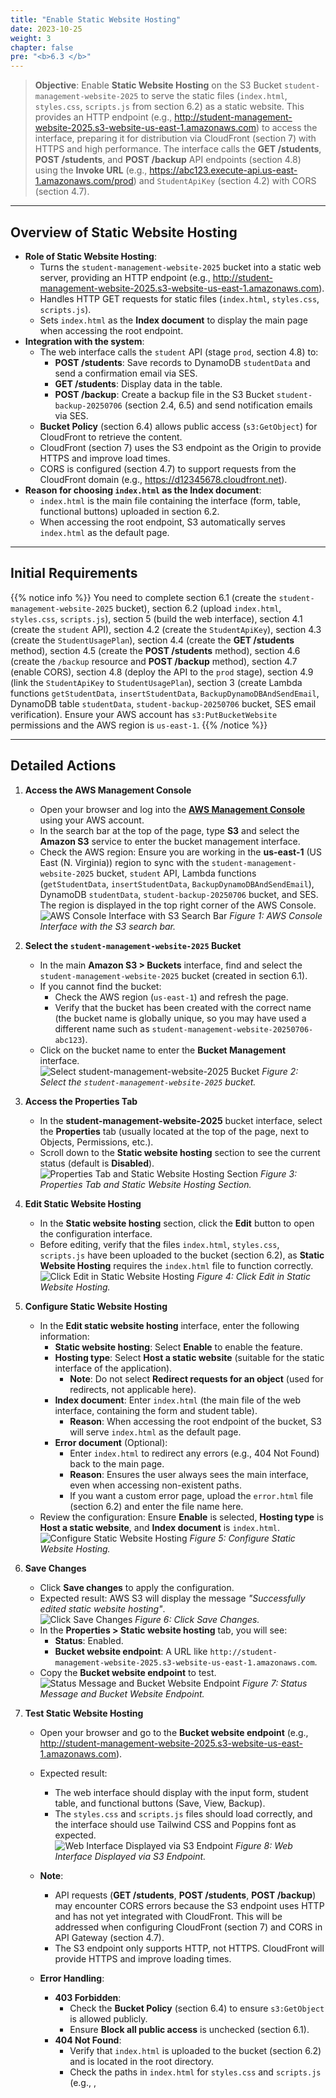 ```yaml
---
title: "Enable Static Website Hosting"
date: 2023-10-25
weight: 3
chapter: false
pre: "<b>6.3 </b>"
---
```


> **Objective**: Enable **Static Website Hosting** on the S3 Bucket `student-management-website-2025` to serve the static files (`index.html`, `styles.css`, `scripts.js` from section 6.2) as a static website. This provides an HTTP endpoint (e.g., http://student-management-website-2025.s3-website-us-east-1.amazonaws.com) to access the interface, preparing it for distribution via CloudFront (section 7) with HTTPS and high performance. The interface calls the **GET /students**, **POST /students**, and **POST /backup** API endpoints (section 4.8) using the **Invoke URL** (e.g., https://abc123.execute-api.us-east-1.amazonaws.com/prod) and `StudentApiKey` (section 4.2) with CORS (section 4.7).

---

## Overview of Static Website Hosting

- **Role of Static Website Hosting**:  
  - Turns the `student-management-website-2025` bucket into a static web server, providing an HTTP endpoint (e.g., http://student-management-website-2025.s3-website-us-east-1.amazonaws.com).  
  - Handles HTTP GET requests for static files (`index.html`, `styles.css`, `scripts.js`).  
  - Sets `index.html` as the **Index document** to display the main page when accessing the root endpoint.  
- **Integration with the system**:  
  - The web interface calls the `student` API (stage `prod`, section 4.8) to:  
    - **POST /students**: Save records to DynamoDB `studentData` and send a confirmation email via SES.  
    - **GET /students**: Display data in the table.  
    - **POST /backup**: Create a backup file in the S3 Bucket `student-backup-20250706` (section 2.4, 6.5) and send notification emails via SES.  
  - **Bucket Policy** (section 6.4) allows public access (`s3:GetObject`) for CloudFront to retrieve the content.  
  - CloudFront (section 7) uses the S3 endpoint as the Origin to provide HTTPS and improve load times.  
  - CORS is configured (section 4.7) to support requests from the CloudFront domain (e.g., https://d12345678.cloudfront.net).  
- **Reason for choosing `index.html` as the Index document**:  
  - `index.html` is the main file containing the interface (form, table, functional buttons) uploaded in section 6.2.  
  - When accessing the root endpoint, S3 automatically serves `index.html` as the default page.

---

## Initial Requirements

{{% notice info %}}
You need to complete section 6.1 (create the `student-management-website-2025` bucket), section 6.2 (upload `index.html`, `styles.css`, `scripts.js`), section 5 (build the web interface), section 4.1 (create the `student` API), section 4.2 (create the `StudentApiKey`), section 4.3 (create the `StudentUsagePlan`), section 4.4 (create the **GET /students** method), section 4.5 (create the **POST /students** method), section 4.6 (create the `/backup` resource and **POST /backup** method), section 4.7 (enable CORS), section 4.8 (deploy the API to the `prod` stage), section 4.9 (link the `StudentApiKey` to `StudentUsagePlan`), section 3 (create Lambda functions `getStudentData`, `insertStudentData`, `BackupDynamoDBAndSendEmail`, DynamoDB table `studentData`, `student-backup-20250706` bucket, SES email verification). Ensure your AWS account has `s3:PutBucketWebsite` permissions and the AWS region is `us-east-1`.
{{% /notice %}}

---

## Detailed Actions

1. **Access the AWS Management Console**  
   - Open your browser and log into the **[AWS Management Console](https://console.aws.amazon.com)** using your AWS account.  
   - In the search bar at the top of the page, type **S3** and select the **Amazon S3** service to enter the bucket management interface.  
   - Check the AWS region: Ensure you are working in the **us-east-1** (US East (N. Virginia)) region to sync with the `student-management-website-2025` bucket, `student` API, Lambda functions (`getStudentData`, `insertStudentData`, `BackupDynamoDBAndSendEmail`), DynamoDB `studentData`, `student-backup-20250706` bucket, and SES. The region is displayed in the top right corner of the AWS Console.  
     ![AWS Console Interface with S3 Search Bar](/images/6-configuring-s3-buckets/6.3-enabling-static-website-hosting/enabling-static-website-hosting-01.png)
     *Figure 1: AWS Console Interface with the S3 search bar.*

2. **Select the `student-management-website-2025` Bucket**  
   - In the main **Amazon S3 > Buckets** interface, find and select the `student-management-website-2025` bucket (created in section 6.1).  
   - If you cannot find the bucket:  
     - Check the AWS region (`us-east-1`) and refresh the page.  
     - Verify that the bucket has been created with the correct name (the bucket name is globally unique, so you may have used a different name such as `student-management-website-20250706-abc123`).  
   - Click on the bucket name to enter the **Bucket Management** interface.  
     ![Select `student-management-website-2025` Bucket](/images/6-configuring-s3-buckets/6.3-enabling-static-website-hosting/enabling-static-website-hosting-02.png)
     *Figure 2: Select the `student-management-website-2025` bucket.*

3. **Access the Properties Tab**  
   - In the **student-management-website-2025** bucket interface, select the **Properties** tab (usually located at the top of the page, next to Objects, Permissions, etc.).  
   - Scroll down to the **Static website hosting** section to see the current status (default is **Disabled**).  
     ![Properties Tab and Static Website Hosting Section](/images/6-configuring-s3-buckets/6.3-enabling-static-website-hosting/enabling-static-website-hosting-03.png)
     *Figure 3: Properties Tab and Static Website Hosting Section.*

4. **Edit Static Website Hosting**  
   - In the **Static website hosting** section, click the **Edit** button to open the configuration interface.  
   - Before editing, verify that the files `index.html`, `styles.css`, `scripts.js` have been uploaded to the bucket (section 6.2), as **Static Website Hosting** requires the `index.html` file to function correctly.  
     ![Click Edit in Static Website Hosting](/images/6-configuring-s3-buckets/6.3-enabling-static-website-hosting/enabling-static-website-hosting-04.png)
     *Figure 4: Click Edit in Static Website Hosting.*

5. **Configure Static Website Hosting**  
   - In the **Edit static website hosting** interface, enter the following information:  
     - **Static website hosting**: Select **Enable** to enable the feature.  
     - **Hosting type**: Select **Host a static website** (suitable for the static interface of the application).  
       - **Note**: Do not select **Redirect requests for an object** (used for redirects, not applicable here).  
     - **Index document**: Enter `index.html` (the main file of the web interface, containing the form and student table).  
       - **Reason**: When accessing the root endpoint of the bucket, S3 will serve `index.html` as the default page.  
     - **Error document** (Optional):  
       - Enter `index.html` to redirect any errors (e.g., 404 Not Found) back to the main page.  
       - **Reason**: Ensures the user always sees the main interface, even when accessing non-existent paths.  
       - If you want a custom error page, upload the `error.html` file (section 6.2) and enter the file name here.  
   - Review the configuration: Ensure **Enable** is selected, **Hosting type** is **Host a static website**, and **Index document** is `index.html`.  
     ![Configure Static Website Hosting](/images/6-configuring-s3-buckets/6.3-enabling-static-website-hosting/enabling-static-website-hosting-05.png)
     *Figure 5: Configure Static Website Hosting.*

6. **Save Changes**  
   - Click **Save changes** to apply the configuration.  
   - Expected result: AWS S3 will display the message _"Successfully edited static website hosting"_.  
     ![Click Save Changes](/images/6-configuring-s3-buckets/6.3-enabling-static-website-hosting/enabling-static-website-hosting-06.png)
     *Figure 6: Click Save Changes.*  
   - In the **Properties > Static website hosting** tab, you will see:  
     - **Status**: Enabled.  
     - **Bucket website endpoint**: A URL like `http://student-management-website-2025.s3-website-us-east-1.amazonaws.com`.  
   - Copy the **Bucket website endpoint** to test.  
     ![Status Message and Bucket Website Endpoint](/images/6-configuring-s3-buckets/6.3-enabling-static-website-hosting/enabling-static-website-hosting-08.png)
     *Figure 7: Status Message and Bucket Website Endpoint.*

7. **Test Static Website Hosting**  
   - Open your browser and go to the **Bucket website endpoint** (e.g., http://student-management-website-2025.s3-website-us-east-1.amazonaws.com).  
   - Expected result:  
     - The web interface should display with the input form, student table, and functional buttons (Save, View, Backup).  
     - The `styles.css` and `scripts.js` files should load correctly, and the interface should use Tailwind CSS and Poppins font as expected.  
     ![Web Interface Displayed via S3 Endpoint](/images/6-configuring-s3-buckets/6.3-enabling-static-website-hosting/enabling-static-website-hosting-09.png)
     *Figure 8: Web Interface Displayed via S3 Endpoint.*  
     
   - **Note**:  
     - API requests (**GET /students**, **POST /students**, **POST /backup**) may encounter CORS errors because the S3 endpoint uses HTTP and has not yet integrated with CloudFront. This will be addressed when configuring CloudFront (section 7) and CORS in API Gateway (section 4.7).  
     - The S3 endpoint only supports HTTP, not HTTPS. CloudFront will provide HTTPS and improve loading times.  
   - **Error Handling**:  
     - **403 Forbidden**:  
       - Check the **Bucket Policy** (section 6.4) to ensure `s3:GetObject` is allowed publicly.  
       - Ensure **Block all public access** is unchecked (section 6.1).  
     - **404 Not Found**:  
       - Verify that `index.html` is uploaded to the bucket (section 6.2) and is located in the root directory.  
       - Check the paths in `index.html` for `styles.css` and `scripts.js` (e.g., <link href="styles.css">, <script src="scripts.js">).  
     - **Incorrect Interface Display**:  
       - Open **Developer Tools > Console** in the browser to check for errors (e.g., CSS/JS files not loading).  
       - Verify that the files were uploaded correctly (section 6.2) and are not corrupted.  
     - **"AccessDenied"** error:  
       - Check if the IAM role of your account has `s3:PutBucketWebsite` permissions.  

---

## Important Notes

| Factor | Details |
|--------|---------|
| **Security** | Currently, the bucket uses public access (`s3:GetObject`). Use CloudFront **Origin Access Identity (OAI)** (section 6.4) to restrict direct access to S3. Avoid embedding `StudentApiKey` in `scripts.js`; use AWS Secrets Manager or CloudFront Functions: <br> function handler(event) { var request = event.request; request.headers['x-api-key'] = { value: 'xxxxxxxxxxxxxxxxxxxx' }; return request; } |
| **Optimization** | Ensure `styles.css`, `scripts.js` are compressed (section 6.2). Enable **S3 Access Logs**: In S3 > student-management-website-2025 > Properties > Server access logging, select **Enable**, and specify a log bucket (e.g., student-web-logs-20250706). Use AWS CLI: <br> aws s3api put-bucket-website --bucket student-management-website-2025 --website-configuration '{"IndexDocument":{"Suffix":"index.html"},"ErrorDocument":{"Key":"index.html"}}' |
| **System Integration** | Configure **Bucket Policy** (section 6.4) to allow CloudFront to retrieve the content. Create a CloudFront distribution (section 7) with the Origin as the **Bucket website endpoint**, **Default root object**: `index.html`, **Viewer protocol policy**: Redirect HTTP to HTTPS. Update CORS in API Gateway (section 4.7) with `Access-Control-Allow-Origin: https://d12345678.cloudfront.net`. |
| **Integration Testing** | Access the **Bucket website endpoint** to test the interface. After configuring CloudFront, access the CloudFront URL (https://d12345678.cloudfront.net) and check: **POST /students** (save records, send SES email), **GET /students** (display table), **POST /backup** (create file in `student-backup-20250706`, send email). Use **Developer Tools > Network** to test API requests. |
| **Error Handling** | **403 Forbidden**: Check the **Bucket Policy** (section 6.4) and **Block all public access** (section 6.1). **404 Not Found**: Verify `index.html` is in the root folder, paths in `index.html` are correct (<link href="styles.css">, <script src="scripts.js">). **Incorrect Interface**: Check **Developer Tools > Console**. **AccessDenied**: Check IAM role (`s3:PutBucketWebsite`). |

> **Best Practice Tip**: Test the S3 endpoint before integrating CloudFront. If you encounter CORS errors, verify the CORS configuration in API Gateway (section 4.7). Use AWS CLI to automate configuration.

---

## Conclusion

The **Static Website Hosting** feature has been enabled on the `student-management-website-2025` bucket, providing an endpoint to serve the web interface. The bucket is ready to integrate with CloudFront (section 7) to support HTTPS.

> **Next step**: Proceed to [Configure Bucket Policy for Public Access](/6-configuring-s3-buckets/6.4-setting-bucket-policy-for-public-access/) to continue configuring!

